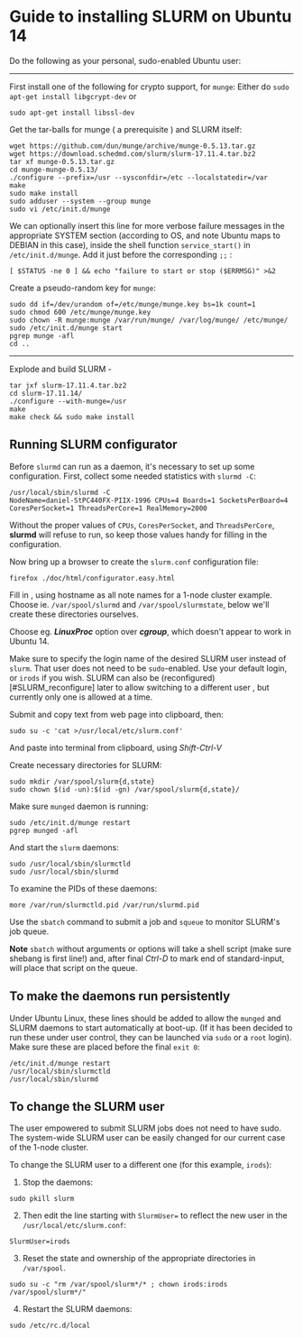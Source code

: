 # Guide to installing SLURM on Ubuntu 14

Do the following as your personal, sudo-enabled Ubuntu user:

---

First install one of the following for crypto support, for `munge`:
Either do
```sudo apt-get install libgcrypt-dev```
or

```sudo apt-get install libssl-dev```

Get the tar-balls for munge ( a prerequisite ) and SLURM itself:
```
wget https://github.com/dun/munge/archive/munge-0.5.13.tar.gz
wget https://download.schedmd.com/slurm/slurm-17.11.4.tar.bz2
tar xf munge-0.5.13.tar.gz 
cd munge-munge-0.5.13/
./configure --prefix=/usr --sysconfdir=/etc --localstatedir=/var 
make
sudo make install
sudo adduser --system --group munge
sudo vi /etc/init.d/munge
```

We can optionally insert this line for more verbose failure messages in the appropriate SYSTEM section (according to OS, and note Ubuntu maps to DEBIAN in this case), inside the shell function `service_start()` in `/etc/init.d/munge`. Add it just before the corresponding `;;` :  

  `[ $STATUS -ne 0 ] && echo "failure to start or stop ($ERRMSG)" >&2`  

Create a pseudo-random key for `munge`:  
```
sudo dd if=/dev/urandom of=/etc/munge/munge.key bs=1k count=1
sudo chmod 600 /etc/munge/munge.key
sudo chown -R munge:munge /var/run/munge/ /var/log/munge/ /etc/munge/
sudo /etc/init.d/munge start
pgrep munge -afl
cd ..
```

---


Explode and build SLURM -

```
tar jxf slurm-17.11.4.tar.bz2 
cd slurm-17.11.14/
./configure --with-munge=/usr
make
make check && sudo make install
```

Running SLURM configurator
---

Before `slurmd` can run as a daemon, it's necessary to set up some configuration.  First, collect some needed statistics with `slurmd -C`:
```
/usr/local/sbin/slurmd -C
NodeName=daniel-StPC440FX-PIIX-1996 CPUs=4 Boards=1 SocketsPerBoard=4 CoresPerSocket=1 ThreadsPerCore=1 RealMemory=2000
```
Without the proper values of `CPUs`, `CoresPerSocket`, and `ThreadsPerCore`,  **slurmd** will refuse to run, so keep those values handy for filling in the configuration.

Now bring up a browser to create the `slurm.conf` configuration file:

```
firefox ./doc/html/configurator.easy.html
```
Fill in , using hostname as all note names for a 1-node cluster example.  
Choose ie. `/var/spool/slurmd` and `/var/spool/slurmstate`, below we'll create these directories ourselves. 

Choose eg. ***LinuxProc*** option over ***cgroup***, which doesn't appear to work in Ubuntu 14. 

Make sure to specify the login name of the desired SLURM user instead of `slurm`. That user does not need to be `sudo`-enabled. Use your default login, or `irods` if you wish.  SLURM can also be (reconfigured)[#SLURM_reconfigure] later to allow switching to a different user , but currently only one is allowed at a time. 

Submit and copy text from web page into clipboard, then:
```
sudo su -c 'cat >/usr/local/etc/slurm.conf'
```
And paste into terminal from clipboard, using *Shift-Ctrl-V*

Create necessary directories for SLURM:
```
sudo mkdir /var/spool/slurm{d,state}
sudo chown $(id -un):$(id -gn) /var/spool/slurm{d,state}/
```

Make sure `munged` daemon is running:
```
sudo /etc/init.d/munge restart
pgrep munged -afl
```

And start the `slurm` daemons:
```
sudo /usr/local/sbin/slurmctld 
sudo /usr/local/sbin/slurmd
```
To examine the PIDs of these daemons: 
```
more /var/run/slurmctld.pid /var/run/slurmd.pid
```

Use the `sbatch` command to submit a job and `squeue` to monitor SLURM's job queue.

**Note** `sbatch` without arguments or options will take a shell script (make sure shebang is first line!) and, after final *Ctrl-D* to mark end of standard-input, will  place that script on the queue.

To make the daemons run persistently
---
Under Ubuntu Linux, these lines should be added to allow the `munged` and SLURM daemons to start automatically at boot-up. (If it has been decided to run these under user control, they can be launched via `sudo` or a `root` login). Make sure these are placed before the final `exit 0`:
```
/etc/init.d/munge restart
/usr/local/sbin/slurmctld
/usr/local/sbin/slurmd
```

To change the SLURM user
---
The user empowered to submit SLURM jobs does not need to have sudo. The system-wide SLURM user can be easily changed for our current case of the 1-node cluster. 

To change the SLURM user to a different one (for this example, `irods`):

1. Stop the daemons:
```
sudo pkill slurm
```
2. Then edit the line starting with `SlurmUser=` to reflect the new user in the `/usr/local/etc/slurm.conf`:
```
SlurmUser=irods
```
3. Reset the state and ownership of the appropriate directories in `/var/spool`. 
```
sudo su -c "rm /var/spool/slurm*/* ; chown irods:irods /var/spool/slurm*/"
```
4. Restart the SLURM daemons:
```
sudo /etc/rc.d/local
```
